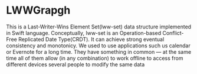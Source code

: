 # LWWGrapgh
This is a Last-Writer-Wins Element Set(lww-set) data structure implemented in Swift language. Conceptually, lww-set is an Operation-based Conflict-Free Replicated Date Type(CRDT). It can achieve strong eventual consistency and monotonicy. We used to use applications such us calendar or Evernote for a long time. They have something in common — at the same time all of them allow (in any combination)      to work offline     to access from different devices     several people to modify the same data
